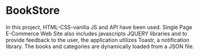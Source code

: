 # BookStore
In this project, HTML-CSS-vanilla JS  and API have been used.
Single Page E-Commerce Web Site also includes javascripts JQUERY libraries and to provide feedback to the user, the application utilizes Toastr, a notification library. 
The books and categories are dynamically loaded from a JSON file.

